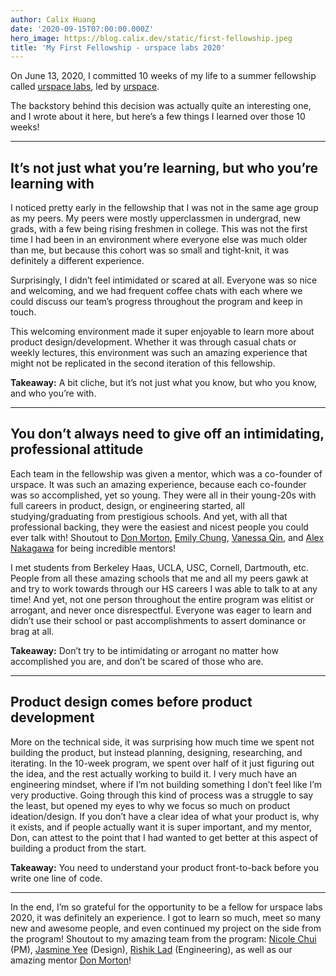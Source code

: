 ```yaml
---
author: Calix Huang
date: '2020-09-15T07:00:00.000Z'
hero_image: https://blog.calix.dev/static/first-fellowship.jpeg
title: 'My First Fellowship - urspace labs 2020'
---
```


On June 13, 2020, I committed 10 weeks of my life to a summer fellowship called [urspace labs](https://labs.urspace.io/), led by [urspace](https://urspace.io/).

The backstory behind this decision was actually quite an interesting one, and I wrote about it here, but here’s a few things I learned over those 10 weeks!

--------------------------------------------

## It’s not just what you’re learning, but who you’re learning with
I noticed pretty early in the fellowship that I was not in the same age group as my peers. My peers were mostly upperclassmen in undergrad, new grads, with a few being rising freshmen in college. This was not the first time I had been in an environment where everyone else was much older than me, but because this cohort was so small and tight-knit, it was definitely a different experience.

Surprisingly, I didn’t feel intimidated or scared at all. Everyone was so nice and welcoming, and we had frequent coffee chats with each where we could discuss our team’s progress throughout the program and keep in touch.

This welcoming environment made it super enjoyable to learn more about product design/development. Whether it was through casual chats or weekly lectures, this environment was such an amazing experience that might not be replicated in the second iteration of this fellowship.

**Takeaway:** A bit cliche, but it’s not just what you know, but who you know, and who you’re with.

--------------------------------------------

## You don’t always need to give off an intimidating, professional attitude
Each team in the fellowship was given a mentor, which was a co-founder of urspace. It was such an amazing experience, because each co-founder was so accomplished, yet so young. They were all in their young-20s with full careers in product, design, or engineering started, all studying/graduating from prestigious schools. And yet, with all that professional backing, they were the easiest and nicest people you could ever talk with! Shoutout to [Don Morton](https://www.linkedin.com/in/don-morton/), [Emily Chung](https://www.linkedin.com/in/emilychungj/), [Vanessa Qin](https://www.linkedin.com/in/vanessaqin/), and [Alex Nakagawa](https://www.linkedin.com/in/alexnakagawa/) for being incredible mentors!

I met students from Berkeley Haas, UCLA, USC, Cornell, Dartmouth, etc. People from all these amazing schools that me and all my peers gawk at and try to work towards through our HS careers I was able to talk to at any time! And yet, not one person throughout the entire program was elitist or arrogant, and never once disrespectful. Everyone was eager to learn and didn’t use their school or past accomplishments to assert dominance or brag at all.

**Takeaway:** Don’t try to be intimidating or arrogant no matter how accomplished you are, and don’t be scared of those who are.

--------------------------------------------

## Product design comes before product development
More on the technical side, it was surprising how much time we spent not building the product, but instead planning, designing, researching, and iterating. In the 10-week program, we spent over half of it just figuring out the idea, and the rest actually working to build it.
I very much have an engineering mindset, where if I’m not building something I don’t feel like I’m very productive. Going through this kind of process was a struggle to say the least, but opened my eyes to why we focus so much on product ideation/design. If you don’t have a clear idea of what your product is, why it exists, and if people actually want it is super important, and my mentor, Don, can attest to the point that I had wanted to get better at this aspect of building a product from the start.

**Takeaway:** You need to understand your product front-to-back before you write one line of code.

--------------------------------------------

In the end, I’m so grateful for the opportunity to be a fellow for urspace labs 2020, it was definitely an experience. I got to learn so much, meet so many new and awesome people, and even continued my project on the side from the program! Shoutout to my amazing team from the program: [Nicole Chui](https://www.linkedin.com/in/nicolechui/) (PM), [Jasmine Yee](https://www.linkedin.com/in/jasmine-yee/) (Design), [Rishik Lad](https://www.linkedin.com/in/rlad/) (Engineering), as well as our amazing mentor [Don Morton](https://www.linkedin.com/in/don-morton/)!
